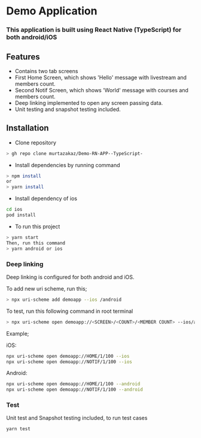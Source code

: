 # Demo Application

### This application is built using React Native (TypeScript) for both android/iOS

## Features

- Contains two tab screens
- First Home Screen, which shows 'Hello' message with livestream and members count.
- Second Notif Screen, which shows 'World' message with courses and members count.
- Deep linking implemented to open any screen passing data.
- Unit testing and snapshot testing included.

## Installation

- Clone repository

```sh
> gh repo clone murtazakaz/Demo-RN-APP--TypeScript-
```

- Install dependencies by running command

```sh
> npm install
or
> yarn install
```

- Install dependency of ios

```sh
cd ios
pod install
```

- To run this project

```sh
> yarn start
Then, run this command
> yarn android or ios
```

### Deep linking

Deep linking is configured for both android and iOS.

To add new uri scheme, run this;

```sh
> npx uri-scheme add demoapp --ios /android
```

To test, run this following command in root terminal

```sh
> npx uri-scheme open demoapp://<SCREEN>/<COUNT>/<MEMBER COUNT> --ios/android
```

Example;

iOS:

```sh
npx uri-scheme open demoapp://HOME/1/100 --ios
npx uri-scheme open demoapp://NOTIF/1/100 --ios
```

Android:

```sh
npx uri-scheme open demoapp://HOME/1/100 --android
npx uri-scheme open demoapp://NOTIF/1/100 --android
```

### Test

Unit test and Snapshot testing included, to run test cases

```sh
yarn test
```
